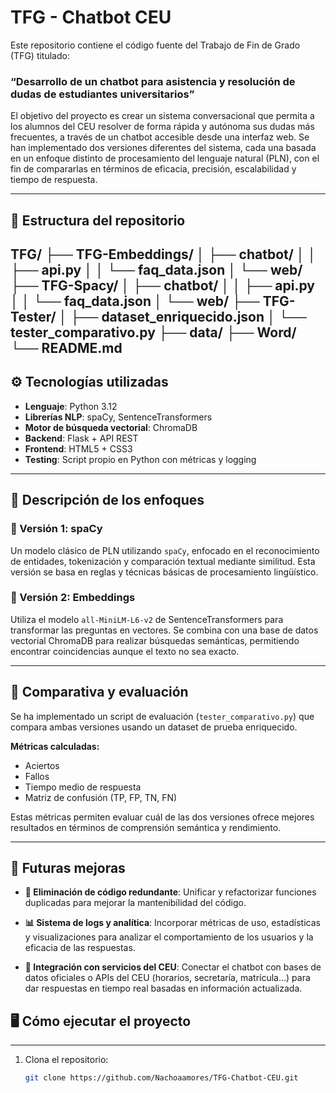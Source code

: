 # TFG - Chatbot CEU

Este repositorio contiene el código fuente del Trabajo de Fin de Grado (TFG) titulado:

### “Desarrollo de un chatbot para asistencia y resolución de dudas de estudiantes universitarios”

El objetivo del proyecto es crear un sistema conversacional que permita a los alumnos del CEU resolver de forma rápida y autónoma sus dudas más frecuentes, a través de un chatbot accesible desde una interfaz web. Se han implementado dos versiones diferentes del sistema, cada una basada en un enfoque distinto de procesamiento del lenguaje natural (PLN), con el fin de compararlas en términos de eficacia, precisión, escalabilidad y tiempo de respuesta.

---

## 📁 Estructura del repositorio

TFG/
├── TFG-Embeddings/
│ ├── chatbot/
│ │ ├── api.py
│ │ └── faq_data.json
│ └── web/
├── TFG-Spacy/
│ ├── chatbot/
│ │ ├── api.py
│ │ └── faq_data.json
│ └── web/
├── TFG-Tester/
│ ├── dataset_enriquecido.json
│ └── tester_comparativo.py
├── data/
├── Word/
└── README.md
---

## ⚙️ Tecnologías utilizadas

- **Lenguaje**: Python 3.12
- **Librerías NLP**: spaCy, SentenceTransformers
- **Motor de búsqueda vectorial**: ChromaDB
- **Backend**: Flask + API REST
- **Frontend**: HTML5 + CSS3
- **Testing**: Script propio en Python con métricas y logging

---

## 🧠 Descripción de los enfoques

### 🔹 Versión 1: spaCy
Un modelo clásico de PLN utilizando `spaCy`, enfocado en el reconocimiento de entidades, tokenización y comparación textual mediante similitud. Esta versión se basa en reglas y técnicas básicas de procesamiento lingüístico.

### 🔸 Versión 2: Embeddings
Utiliza el modelo `all-MiniLM-L6-v2` de SentenceTransformers para transformar las preguntas en vectores. Se combina con una base de datos vectorial ChromaDB para realizar búsquedas semánticas, permitiendo encontrar coincidencias aunque el texto no sea exacto.

---

## 🧪 Comparativa y evaluación

Se ha implementado un script de evaluación (`tester_comparativo.py`) que compara ambas versiones usando un dataset de prueba enriquecido.

**Métricas calculadas:**
- Aciertos
- Fallos
- Tiempo medio de respuesta
- Matriz de confusión (TP, FP, TN, FN)

Estas métricas permiten evaluar cuál de las dos versiones ofrece mejores resultados en términos de comprensión semántica y rendimiento.

---


## 🚀 Futuras mejoras

- **🧹 Eliminación de código redundante**: Unificar y refactorizar funciones duplicadas para mejorar la mantenibilidad del código.

- **📊 Sistema de logs y analítica**: Incorporar métricas de uso, estadísticas y visualizaciones para analizar el comportamiento de los usuarios y la eficacia de las respuestas.

- **🔗 Integración con servicios del CEU**: Conectar el chatbot con bases de datos oficiales o APIs del CEU (horarios, secretaría, matrícula...) para dar respuestas en tiempo real basadas en información actualizada.

## 🖥️ Cómo ejecutar el proyecto

---

1. Clona el repositorio:
   ```bash
   git clone https://github.com/Nachoaamores/TFG-Chatbot-CEU.git
